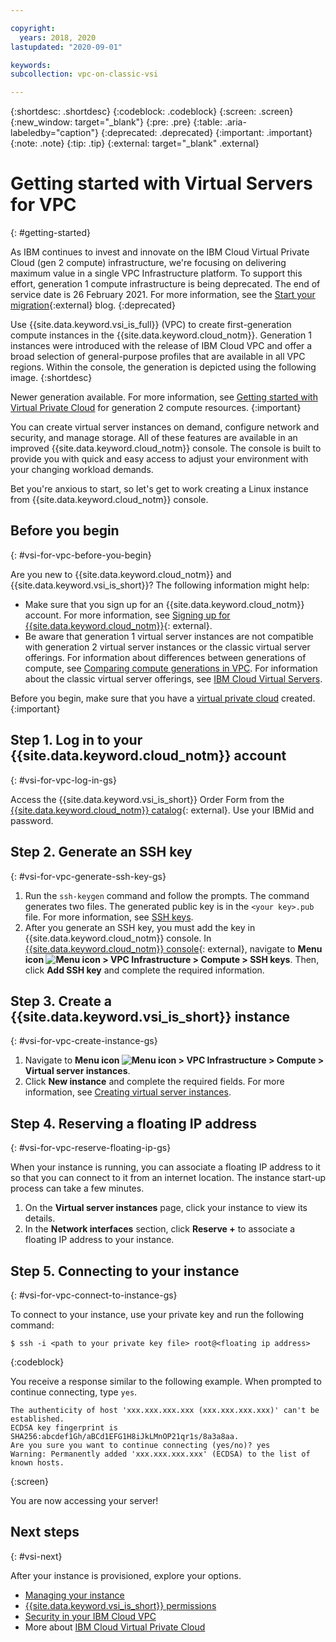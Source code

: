 ```yaml
---

copyright:
  years: 2018, 2020
lastupdated: "2020-09-01"

keywords: 
subcollection: vpc-on-classic-vsi

---
```


{:shortdesc: .shortdesc}
{:codeblock: .codeblock}
{:screen: .screen}
{:new_window: target="_blank"}
{:pre: .pre}
{:table: .aria-labeledby="caption"}
{:deprecated: .deprecated}
{:important: .important}
{:note: .note}
{:tip: .tip}
{:external: target="_blank" .external}

# Getting started with Virtual Servers for VPC
{: #getting-started}

As IBM continues to invest and innovate on the IBM Cloud Virtual Private Cloud (gen 2 compute) infrastructure, we're focusing on delivering maximum value in a single VPC Infrastructure platform. To support this effort, generation 1 compute infrastructure is being deprecated. The end of service date is 26 February 2021. For more information, see the [Start your migration](https://www.ibm.com/cloud/blog/announcements/start-your-vpc-gen1-to-vpc-gen2-migration){:external} blog.
{:deprecated}

Use {{site.data.keyword.vsi_is_full}} (VPC) to create first-generation compute instances in the {{site.data.keyword.cloud_notm}}. Generation 1 instances were introduced with the release of IBM Cloud VPC and offer a broad selection of general-purpose profiles that are available in all VPC regions. Within the console, the generation is depicted using the following image.
{:shortdesc}

Newer generation available. For more information, see [Getting started with Virtual Private Cloud](/docs/vpc?topic=vpc-getting-started) for generation 2 compute resources.
{:important}

You can create virtual server instances on demand, configure network and security, and manage storage. All of these features are available in an improved {{site.data.keyword.cloud_notm}} console. The console is built to provide you with quick and easy access to adjust your environment with your changing workload demands. 

Bet you're anxious to start, so let's get to work creating a Linux instance from {{site.data.keyword.cloud_notm}} console.

## Before you begin
{: #vsi-for-vpc-before-you-begin}

Are you new to {{site.data.keyword.cloud_notm}} and {{site.data.keyword.vsi_is_short}}? The following information might help:

* Make sure that you sign up for an {{site.data.keyword.cloud_notm}} account. For more information, see [Signing up for {{site.data.keyword.cloud_notm}}](https://cloud.ibm.com/docs/account?topic=account-signup#signup){: external}.
* Be aware that generation 1 virtual server instances are not compatible with generation 2 virtual server instances or the classic virtual server offerings. For information about differences between generations of compute, see [Comparing compute generations in VPC](/docs/overview?topic=overview-compare-vpc-vpcoc). For information about the classic virtual server offerings, see [IBM Cloud Virtual Servers](/docs/vsi?topic=virtual-servers-getting-started-tutorial).

Before you begin, make sure that you have a [virtual private cloud](/docs/vpc-on-classic?topic=vpc-on-classic-getting-started)  created.
{:important}

## Step 1. Log in to your {{site.data.keyword.cloud_notm}} account
{: #vsi-for-vpc-log-in-gs}

Access the {{site.data.keyword.vsi_is_short}} Order Form from the [{{site.data.keyword.cloud_notm}} catalog](https://{DomainName}/catalog){: external}. Use your IBMid and password.

## Step 2. Generate an SSH key
{: #vsi-for-vpc-generate-ssh-key-gs}

1. Run the `ssh-keygen` command and follow the prompts. The command generates two files. The generated public key is in the `<your key>.pub` file. For more information, see [SSH keys](/docs/vpc-on-classic-vsi?topic=vpc-on-classic-vsi-ssh-keys).
2. After you generate an SSH key, you must add the key in {{site.data.keyword.cloud_notm}} console. In [{{site.data.keyword.cloud_notm}} console](https://cloud.ibm.com/vpc){: external}, navigate to **Menu icon ![Menu icon](../icons/icon_hamburger.svg) > VPC Infrastructure > Compute > SSH keys**. Then, click **Add SSH key** and complete the required information.

## Step 3. Create a {{site.data.keyword.vsi_is_short}} instance
{: #vsi-for-vpc-create-instance-gs}

1. Navigate to **Menu icon ![Menu icon](../icons/icon_hamburger.svg) > VPC Infrastructure > Compute > Virtual server instances**.
2. Click **New instance** and complete the required fields. For more information, see [Creating virtual server instances](/docs/vpc-on-classic-vsi?topic=vpc-on-classic-vsi-creating-virtual-servers).
 
## Step 4. Reserving a floating IP address
{: #vsi-for-vpc-reserve-floating-ip-gs} 

When your instance is running, you can associate a floating IP address to it so that you can connect to it from an internet location. The instance start-up process can take a few minutes.
 
1. On the **Virtual server instances** page, click your instance to view its details.
2. In the **Network interfaces** section, click **Reserve +** to associate a floating IP address to your instance. 

## Step 5. Connecting to your instance
{: #vsi-for-vpc-connect-to-instance-gs} 

To connect to your instance, use your private key and run the following command:

   ```
   $ ssh -i <path to your private key file> root@<floating ip address>
   ```
   {:codeblock}

   You receive a response similar to the following example. When prompted to continue connecting, type `yes`.
   ```
   The authenticity of host 'xxx.xxx.xxx.xxx (xxx.xxx.xxx.xxx)' can't be established.
   ECDSA key fingerprint is SHA256:abcdef1Gh/aBCd1EFG1H8iJkLMnOP21qr1s/8a3a8aa.
   Are you sure you want to continue connecting (yes/no)? yes
   Warning: Permanently added 'xxx.xxx.xxx.xxx' (ECDSA) to the list of known hosts.
   ```
   {:screen}

   You are now accessing your server!

## Next steps
{: #vsi-next}

After your instance is provisioned, explore your options.
* [Managing your instance](/docs/vpc-on-classic-vsi?topic=vpc-on-classic-vsi-managing-virtual-server-instances#managing-virtual-server-instances)
* [{{site.data.keyword.vsi_is_short}} permissions](/docs/vpc-on-classic?topic=vpc-on-classic-about-vpc-infrastructure-resources#planning-virtual-servers-for-vpc-permissions)
* [Security in your IBM Cloud VPC](/docs/vpc-on-classic-network?topic=vpc-on-classic-network-security-in-your-ibm-cloud-vpc)
* More about [IBM Cloud Virtual Private Cloud](/docs/vpc-on-classic?topic=vpc-on-classic-about)
